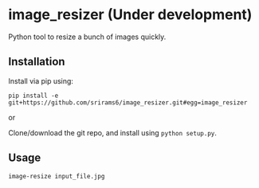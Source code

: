 # image_resizer (Under development)
Python tool to resize a bunch of images quickly.

## Installation

Install via pip using:

`pip install -e git+https://github.com/srirams6/image_resizer.git#egg=image_resizer`

or

Clone/download the git repo, and install using `python setup.py`.

## Usage

`image-resize input_file.jpg`
